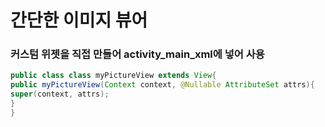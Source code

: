 # 간단한 이미지 뷰어

### 커스텀 위젯을 직접 만들어 activity_main_xml에 넣어 사용
```java
public class class myPictureView extends View{
public myPictureView(Context context, @Nullable AttributeSet attrs){
super(context, attrs);
}
}
```


